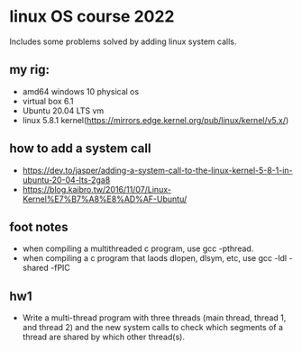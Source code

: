 # linux OS course 2022
Includes some problems solved by adding linux system calls.
## my rig:
- amd64 windows 10 physical os
- virtual box 6.1
- Ubuntu 20.04 LTS vm
- linux 5.8.1 kernel(https://mirrors.edge.kernel.org/pub/linux/kernel/v5.x/)

## how to add a system call
- https://dev.to/jasper/adding-a-system-call-to-the-linux-kernel-5-8-1-in-ubuntu-20-04-lts-2ga8
- https://blog.kaibro.tw/2016/11/07/Linux-Kernel%E7%B7%A8%E8%AD%AF-Ubuntu/

## foot notes
- when compiling a multithreaded c program, use gcc -pthread.
- when compiling a c program that laods dlopen, dlsym, etc, use gcc -ldl -shared -fPIC
## hw1
- Write a multi-thread program with three threads (main thread, thread 1, and thread 2) and the new system calls to check which segments of a thread are shared by which other thread(s).

